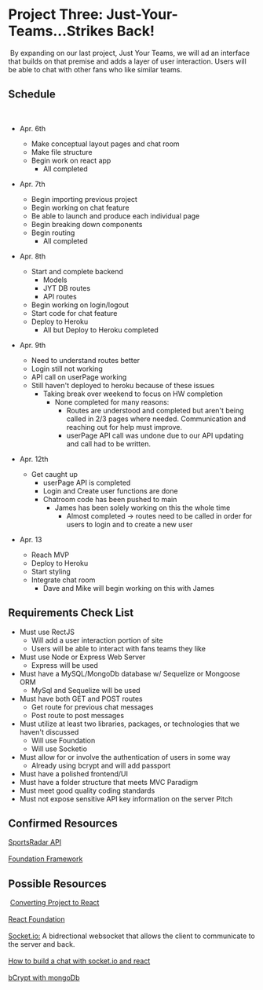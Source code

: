 # Project Three: Just-Your-Teams...Strikes Back!
​
By expanding on our last project, Just Your Teams, we will ad an interface that builds on that premise and adds a layer of user interaction. Users will be able to chat with other fans who like similar teams.
​
## Schedule
​
- Apr. 6th
    * Make conceptual layout pages and chat room 
    * Make file structure  
    * Begin work on react app
        * All completed
- Apr. 7th
    * Begin importing previous project
    * Begin working on chat feature
    * Be able to launch and produce each individual page
    * Begin breaking down components
    * Begin routing
        * All completed
- Apr. 8th
    * Start and complete backend
        * Models
        * JYT DB routes
        * API routes
    * Begin working on login/logout
    * Start code for chat feature
    * Deploy to Heroku
        * All but Deploy to Heroku completed
- Apr. 9th
    * Need to understand routes better
    * Login still not working
    * API call on userPage working
    * Still haven't deployed to heroku because of these issues
        * Taking break over weekend to focus on HW completion
            * None completed for many reasons:
                * Routes are understood and completed but aren't being called in 2/3 pages where needed. Communication and reaching out for help must improve.
                * userPage API call was undone due to our API updating and call had to be written.
- Apr. 12th
    * Get caught up​
        * userPage API is completed 
        * Login and Create user functions are done 
        * Chatroom code has been pushed to main
            * James has been solely working on this the whole time
                * Almost completed -> routes need to be called in order for users to login and to create a new user

- Apr. 13
    * Reach MVP
    * Deploy to Heroku
    * Start styling
    * Integrate chat room
        * Dave and Mike will begin working on this with James
## Requirements Check List
-   Must use RectJS
    * Will add a user interaction portion of site
    * Users will be able to interact with fans teams they like
-   Must use Node or Express Web Server
    * Express will be used
-   Must have a MySQL/MongoDb database w/ Sequelize or Mongoose ORM
    * MySql and Sequelize will be used
-   Must have both GET and POST routes
    * Get route for previous chat messages
    * Post route to post messages
-   Must utilize at least two libraries, packages, or technologies that we haven't discussed
    * Will use Foundation
    * Will use Socketio
-   Must allow for or involve the authentication of users in some way
    * Already using bcrypt and will add passport
-   Must have a polished frontend/UI
-   Must have a folder structure that meets MVC Paradigm
-   Must meet good quality coding standards
-   Must not expose sensitive API key information on the server Pitch
​
## Confirmed Resources
[SportsRadar API](https://www.sportradar.com/media/data-feeds-and-services/sports-api/)
<br>
<br>
[Foundation Framework](https://get.foundation/)
​
​
## Possible Resources
​
[Converting Project to React](https://javascript.plainenglish.io/how-to-convert-any-web-page-to-reactjs-9740f1ba15db)
<br>
<br>
[React Foundation](https://www.npmjs.com/package/react-foundation)
<br>
<br>
[Socket.io:](https:socket.io/get-started/)
A bidrectional websocket that allows the client to communicate to the server and back.
<br>
<br>
[How to build a chat with socket.io and react](https://medium.com/swlh/build-a-real-time-chat-app-with-react-hooks-and-socket-io-4859c9afecb0)
<br>
<br>
[bCrypt with mongoDb](https://www.thepolyglotdeveloper.com/2019/02/hash-password-data-mongodb-mongoose-bcrypt/)